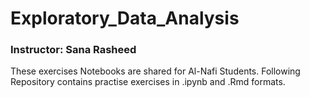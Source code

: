 # Exploratory_Data_Analysis
### Instructor: Sana Rasheed

These exercises Notebooks are shared for Al-Nafi Students.
Following Repository contains practise exercises in .ipynb and .Rmd formats.
